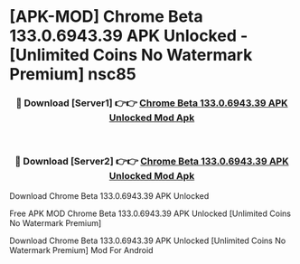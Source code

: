 # [APK-MOD] Chrome Beta 133.0.6943.39 APK Unlocked - [Unlimited Coins No Watermark Premium] nsc85



<div align="center">
<h3>🔴 Download [Server1] 👉👉 <a href="https://momento.my/?title=Chrome_Beta_133.0.6943.39_APK_Unlocked">Chrome Beta 133.0.6943.39 APK Unlocked Mod Apk</a></h3><br>

<h3>🔴 Download [Server2] 👉👉 <a href="https://momento.my/?title=Chrome_Beta_133.0.6943.39_APK_Unlocked">Chrome Beta 133.0.6943.39 APK Unlocked Mod Apk</a></h3>
</div>



Download Chrome Beta 133.0.6943.39 APK Unlocked 

Free APK MOD Chrome Beta 133.0.6943.39 APK Unlocked [Unlimited Coins No Watermark Premium]

Download Chrome Beta 133.0.6943.39 APK Unlocked [Unlimited Coins No Watermark Premium] Mod For Android
